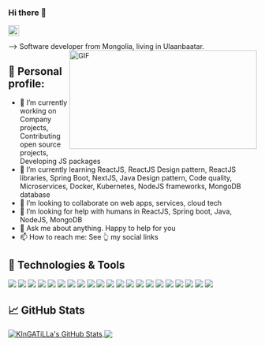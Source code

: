 ### Hi there 👋

<!--
**KInGATiLLa/KInGATiLLa** is a ✨ _special_ ✨ repository because its `README.md` (this file) appears on your GitHub profile. -->

<!-- <a href="https://www.linkedin.com/in/galt-khurelbaatar-b103b6115/">
  <img align="left" alt="Galt's Linkedin" width="22px" src="https://cdn.jsdelivr.net/npm/simple-icons@v3/icons/linkedin.svg" />
</a>

<a href="https://twitter.com/galt_kh">
  <img align="left" alt="Galt's Twitter" width="22px" src="https://cdn.jsdelivr.net/npm/simple-icons@v3/icons/twitter.svg" />
</a>

<a href="https://www.facebook.com/khgalt/">
  <img align="left" alt="Galt's Facebook" width="22px" src="https://cdn.jsdelivr.net/npm/simple-icons@v3/icons/facebook.svg" />
</a>

<a href="https://www.instagram.com/galtkh/">
  <img align="left" alt="Galt's Instagram" width="22px" src="https://cdn.jsdelivr.net/npm/simple-icons@v3/icons/instagram.svg" />
</a>

<!-- <a href="https://medium.kgalt.com/">
  <img align="left" alt="Galt's Medium" width="22px" src="https://cdn.jsdelivr.net/npm/simple-icons@v3/icons/medium.svg" />
</a> -->

<a href="https://blogger.kgalt.com/">
  <img align="left" alt="Galt's Blog" width="22px" src="https://cdn.jsdelivr.net/npm/simple-icons@v3/icons/blogger.svg" />
</a>

<br/>
<br/>
 -->
Software developer from Mongolia, living in Ulaanbaatar.

  <img align="right" alt="GIF" src="https://media.giphy.com/media/QpVUMRUJGokfqXyfa1/giphy.gif" width="380" height="200" />

## 📜 Personal profile:

- 🔭 I’m currently working on Company projects, Contributing open source projects, 
      Developing JS packages
- 🌱 I’m currently learning ReactJS, ReactJS Design pattern, ReactJS libraries, 
      Spring Boot, NextJS, Java Design pattern, Code quality, Microservices, 
      Docker, Kubernetes, NodeJS frameworks, MongoDB database
- 👯 I’m looking to collaborate on web apps, services, cloud tech
- 🤔 I’m looking for help with humans in ReactJS, Spring boot, Java, NodeJS, MongoDB
- 💬 Ask me about anything. Happy to help for you
- 📫 How to reach me: See 👆 my social links


## 🔧 Technologies & Tools
![](https://img.shields.io/badge/OS-Linux-informational?style=flat&logo=linux&logoColor=white&color=2bbc8a)
![](https://img.shields.io/badge/OS-Windows-informational?style=flat&logo=windows&logoColor=white&color=2bbc8a)
![](https://img.shields.io/badge/Editor-VSCode-informational?style=flat&logo=visual-studio-code&logoColor=white&color=2bbc8a)
![](https://img.shields.io/badge/Code-Python-informational?style=flat&logo=python&logoColor=white&color=2bbc8a)
![](https://img.shields.io/badge/Code-PHP-informational?style=flat&logo=php&logoColor=white&color=2bbc8a)
![](https://img.shields.io/badge/Framework-Laravel-informational?style=flat&logo=laravel&logoColor=white&color=2bbc8a)
![](https://img.shields.io/badge/Framework-Django-informational?style=flat&logo=django&logoColor=white&color=2bbc8a)
![](https://img.shields.io/badge/Framework-Express.JS-informational?style=flat&logo=node.js&logoColor=white&color=2bbc8a)
![](https://img.shields.io/badge/Framework-Spring%20Boot-informational?style=flat&logo=spring&logoColor=white&color=2bbc8a)
![](https://img.shields.io/badge/Code-JavaScript-informational?style=flat&logo=javascript&logoColor=white&color=2bbc8a)
![](https://img.shields.io/badge/Code-JQuery-informational?style=flat&logo=jquery&logoColor=white&color=2bbc8a)
![](https://img.shields.io/badge/Code-React.JS-informational?style=flat&logo=react&logoColor=white&color=2bbc8a)
![](https://img.shields.io/badge/Code-React%20Native-informational?style=flat&logo=react&logoColor=white&color=2bbc8a)
![](https://img.shields.io/badge/Shell-Bash-informational?style=flat&logo=gnu-bash&logoColor=white&color=2bbc8a)
![](https://img.shields.io/badge/Database-MySQL-informational?style=flat&logo=mysql&logoColor=white&color=2bbc8a)
![](https://img.shields.io/badge/Database-PostgreSQL-informational?style=flat&logo=postgresql&logoColor=white&color=2bbc8a)
![](https://img.shields.io/badge/Database-MongoDB-informational?style=flat&logo=mongodb&logoColor=white&color=2bbc8a)
![](https://img.shields.io/badge/DevOps-Docker-informational?style=flat&logo=docker&logoColor=white&color=2bbc8a)
![](https://img.shields.io/badge/DevOps-Kubernetes-informational?style=flat&logo=kubernetes&logoColor=white&color=2bbc8a)
![](https://img.shields.io/badge/DevOps-AWS-informational?style=flat&logo=amazon-aws&logoColor=white&color=2bbc8a)
![](https://img.shields.io/badge/DevOps-Google%20Cloud-informational?style=flat&logo=google-cloud&logoColor=white&color=2bbc8a)


## &#x1f4c8; GitHub Stats
<a href="https://github.com/KInGATiLLa/KInGATiLLa">
  <img align="center" src="https://github-readme-stats.vercel.app/api?username=KInGATiLLa&show_icons=true&line_height=27&count_private=true&theme=radical" alt="KInGATiLLa's GitHub Stats" />
</a>

<a href="https://github.com/KInGATiLLa/KInGATiLLa">
  <img align="center" src="https://github-readme-stats.vercel.app/api/top-langs/?username=KInGATiLLa&langs_count=8&theme=radical" />
</a>

